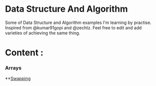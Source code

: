 # Data Structure And Algorithm
Some of Data Structure and Algorithm examples I'm learning by practise. Inspired from @kumar91gopi and @zechtz. 
Feel free to edit and add varieties of achieving the same thing. 

# Content :
### Arrays
**[Swapping](https://github.com/nickyrabit/DataStructureAndAlgorithm/blob/master/swapping.py)
